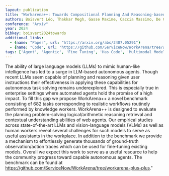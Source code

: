 ```yaml
---
layout: publication
title: "Workarena++: Towards Compositional Planning And Reasoning-based Common Knowledge Work Tasks"
authors: Boisvert Léo, Thakkar Megh, Gasse Maxime, Caccia Massimo, De Chezelles Thibault Le Sellier, Cappart Quentin, Chapados Nicolas, Lacoste Alexandre, Drouin Alexandre
conference: "Arxiv"
year: 2024
bibkey: boisvert2024towards
additional_links:
  - {name: "Paper", url: "https://arxiv.org/abs/2407.05291"}
  - {name: "Code", url: "https://github.com/ServiceNow/WorkArena/tree/workarena-plus-plus"}
tags: ['Agent', 'Agentic', 'Fine Tuning', 'Has Code', 'Multimodal Models', 'Pretraining Methods', 'Tools', 'Training Techniques']
---
```

The ability of large language models (LLMs) to mimic human-like intelligence has led to a surge in LLM-based autonomous agents. Though recent LLMs seem capable of planning and reasoning given user instructions their effectiveness in applying these capabilities for autonomous task solving remains underexplored. This is especially true in enterprise settings where automated agents hold the promise of a high impact. To fill this gap we propose WorkArena++ a novel benchmark consisting of 682 tasks corresponding to realistic workflows routinely performed by knowledge workers. WorkArena++ is designed to evaluate the planning problem-solving logical/arithmetic reasoning retrieval and contextual understanding abilities of web agents. Our empirical studies across state-of-the-art LLMs and vision-language models (VLMs) as well as human workers reveal several challenges for such models to serve as useful assistants in the workplace. In addition to the benchmark we provide a mechanism to effortlessly generate thousands of ground-truth observation/action traces which can be used for fine-tuning existing models. Overall we expect this work to serve as a useful resource to help the community progress toward capable autonomous agents. The benchmark can be found at https://github.com/ServiceNow/WorkArena/tree/workarena-plus-plus."
